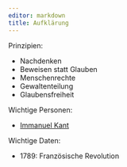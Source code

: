 ```yaml
---
editor: markdown
title: Aufklärung
---
```


Prinzipien:

-   Nachdenken
-   Beweisen statt Glauben
-   Menschenrechte
-   Gewaltenteilung
-   Glaubensfreiheit

Wichtige Personen:

-   [Immanuel Kant](/database/immanuel_kant)

Wichtige Daten:

-   1789: Französische Revolution
